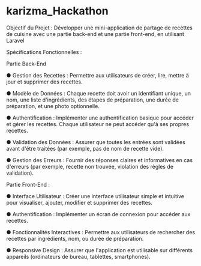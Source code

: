 # karizma_Hackathon
Objectif du Projet : Développer une mini-application de partage de recettes de cuisine avec une partie back-end et une partie front-end, en utilisant Laravel

Spécifications Fonctionnelles :

Partie Back-End

● Gestion des Recettes : Permettre aux utilisateurs de créer, lire, mettre à jour et
supprimer des recettes.

● Modèle de Données : Chaque recette doit avoir un identifiant unique, un nom,
une liste d'ingrédients, des étapes de préparation, une durée de préparation, et
une photo optionnelle.

● Authentification : Implémenter une authentification basique pour accéder et
gérer les recettes. Chaque utilisateur ne peut accéder qu'à ses propres
recettes.

● Validation des Données : Assurer que toutes les entrées sont validées avant
d'être traitées (par exemple, pas de nom de recette vide).

● Gestion des Erreurs : Fournir des réponses claires et informatives en cas
d'erreurs (par exemple, recette non trouvée, violation des règles de validation).

Partie Front-End :

● Interface Utilisateur : Créer une interface utilisateur simple et intuitive pour
visualiser, ajouter, modifier et supprimer des recettes.

● Authentification : Implémenter un écran de connexion pour accéder aux
recettes.

● Fonctionnalités Interactives : Permettre aux utilisateurs de rechercher des
recettes par ingrédients, nom, ou durée de préparation.

● Responsive Design : Assurer que l'application est utilisable sur différents
appareils (ordinateurs de bureau, tablettes, smartphones).
